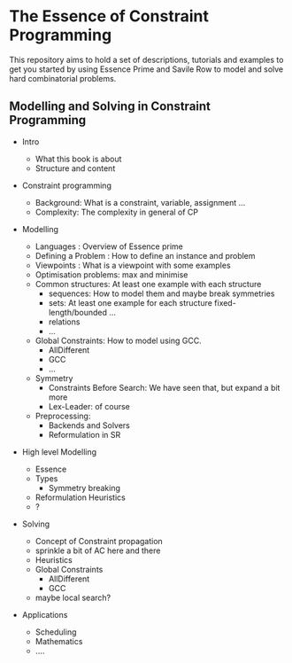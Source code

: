 # The Essence of Constraint Programming

This repository aims to hold a set of descriptions, tutorials and examples to get you started by using Essence Prime and Savile Row to model and solve hard combinatorial problems.
## Modelling and Solving in Constraint Programming

- Intro
    - What this book is about
    - Structure and content

- Constraint programming
    - Background: What is a constraint, variable, assignment  ...
    - Complexity: The complexity in general of CP

- Modelling
    - Languages : Overview of Essence prime
    - Defining a Problem : How to define an instance and problem
    - Viewpoints : What is a viewpoint with some examples
    - Optimisation problems: max and minimise
    - Common structures: At least one example with each structure
        - sequences: How to model them and maybe break symmetries
        - sets: At least one example for each structure fixed-length/bounded ...
        - relations 
        - ...
    - Global Constraints: How to model using GCC.
        - AllDifferent
        - GCC
        - ...
    - Symmetry
        - Constraints Before Search: We have seen that, but expand a bit more
        - Lex-Leader: of course
    - Preprocessing:
        - Backends and Solvers
        - Reformulation in SR

- High level Modelling
    - Essence
    - Types
        - Symmetry breaking
    - Reformulation Heuristics
    - ?

- Solving
    - Concept of Constraint propagation
    - sprinkle a bit of AC here and there
    - Heuristics
    - Global Constraints
        - AllDifferent
        - GCC
    - maybe local search?

- Applications
    - Scheduling
    - Mathematics
    - ....

